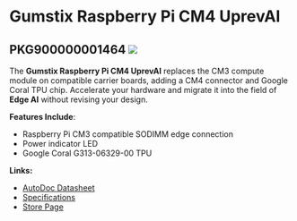 # Gumstix Raspberry Pi CM4 UprevAI
## PKG900000001464 ![][thumbnail]

The **Gumstix Raspberry Pi CM4 UprevAI** replaces the CM3 compute module on compatible carrier boards, adding a CM4 connector and Google Coral TPU chip.
Accelerate your hardware and migrate it into the field of **Edge AI** without revising your design.

__Features Include__:
* Raspberry Pi CM3 compatible SODIMM edge connection
* Power indicator LED
* Google Coral G313-06329-00 TPU

__Links:__
* [AutoDoc Datasheet][autodoc]
* [Specifications][spec]
* [Store Page][store]

[thumbnail]: https://d3iwea566ns1n1.cloudfront.net/images/product/40edad650346ab020427c20a98565f45689e575a.png
[autodoc]: PKG900000001464_AutoDoc.pdf
[spec]: PKG900000001464_SpecSheet.pdf
[store]: https://store.gumstix.com/cm4-uprev-ai/
